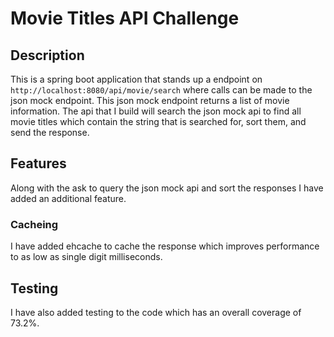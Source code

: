 # Movie Titles API Challenge

## Description

This is a spring boot application that stands up a endpoint on `http://localhost:8080/api/movie/search` where calls can be made to the json mock endpoint.  This json mock endpoint returns a list of movie information.  The api that I build will search the json mock api to find all movie titles which contain the string that is searched for, sort them, and send the response.

## Features
Along with the ask to query the json mock api and sort the responses I have added an additional feature.

### Cacheing
I have added ehcache to cache the response which improves performance to as low as single digit milliseconds.

## Testing
I have also added testing to the code which has an overall coverage of 73.2%.